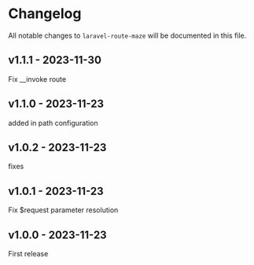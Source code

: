 # Changelog

All notable changes to `laravel-route-maze` will be documented in this file.

## v1.1.1 - 2023-11-30

Fix __invoke route

## v1.1.0 - 2023-11-23

added in path configuration

## v1.0.2 - 2023-11-23

fixes

## v1.0.1 - 2023-11-23

Fix $request parameter resolution

## v1.0.0 - 2023-11-23

First release
